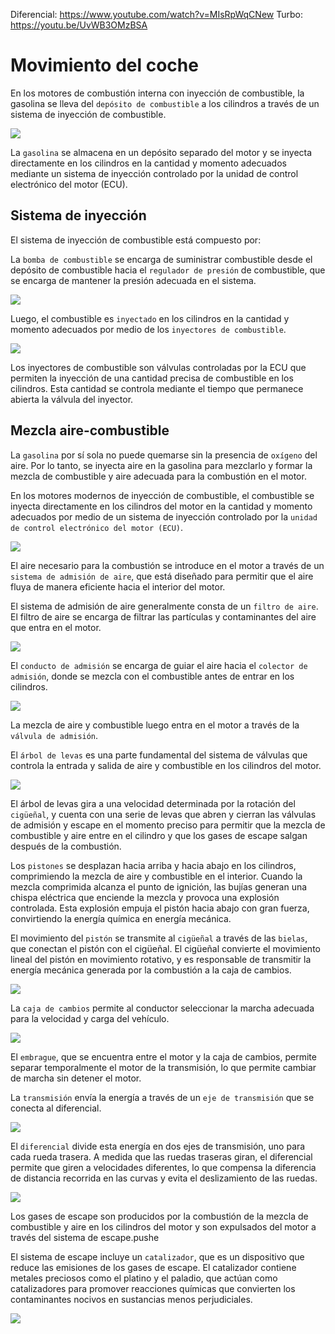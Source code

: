 
Diferencial: https://www.youtube.com/watch?v=MIsRpWqCNew
Turbo: https://youtu.be/UvWB3OMzBSA

# Movimiento del coche

En los motores de combustión interna con inyección de combustible, la gasolina se lleva del ``depósito de combustible`` a los cilindros a través de un sistema de inyección de combustible.

![](img/2023-03-24-17-54-11.png)

La ``gasolina`` se almacena en un depósito separado del motor y se inyecta directamente en los cilindros en la cantidad y momento adecuados mediante un sistema de inyección controlado por la unidad de control electrónico del motor (ECU).

## Sistema de inyección

El sistema de inyección de combustible está compuesto por:

La ``bomba de combustible`` se encarga de suministrar combustible desde el depósito de combustible hacia el ``regulador de presión`` de combustible, que se encarga de mantener la presión adecuada en el sistema.

![](img/2023-03-24-17-52-45.png)

Luego, el combustible es ``inyectado`` en los cilindros en la cantidad y momento adecuados por medio de los ``inyectores de combustible``.

![](img/2023-03-24-17-50-46.png)

Los inyectores de combustible son válvulas controladas por la ECU que permiten la inyección de una cantidad precisa de combustible en los cilindros. Esta cantidad se controla mediante el tiempo que permanece abierta la válvula del inyector.

## Mezcla aire-combustible

La ``gasolina`` por sí sola no puede quemarse sin la presencia de ``oxígeno`` del aire. Por lo tanto, se inyecta aire en la gasolina para mezclarlo y formar la mezcla de combustible y aire adecuada para la combustión en el motor.

En los motores modernos de inyección de combustible, el combustible se inyecta directamente en los cilindros del motor en la cantidad y momento adecuados por medio de un sistema de inyección controlado por la ``unidad de control electrónico del motor (ECU)``.

![](img/2023-03-24-17-38-57.png)

El aire necesario para la combustión se introduce en el motor a través de un ``sistema de admisión de aire``, que está diseñado para permitir que el aire fluya de manera eficiente hacia el interior del motor.

El sistema de admisión de aire generalmente consta de un ``filtro de aire``. El filtro de aire se encarga de filtrar las partículas y contaminantes del aire que entra en el motor.

![](img/2023-03-24-17-40-37.png)

El ``conducto de admisión`` se encarga de guiar el aire hacia el ``colector de admisión``, donde se mezcla con el combustible antes de entrar en los cilindros.

![](img/2023-03-24-17-39-43.png)

La mezcla de aire y combustible luego entra en el motor a través de la ``válvula de admisión``.

El ``árbol de levas`` es una parte fundamental del sistema de válvulas que controla la entrada y salida de aire y combustible en los cilindros del motor.

![](img/2023-03-24-17-41-32.png)

El árbol de levas gira a una velocidad determinada por la rotación del ``cigüeñal``, y cuenta con una serie de levas que abren y cierran las válvulas de admisión y escape en el momento preciso para permitir que la mezcla de combustible y aire entre en el cilindro y que los gases de escape salgan después de la combustión.

Los ``pistones`` se desplazan hacia arriba y hacia abajo en los cilindros, comprimiendo la mezcla de aire y combustible en el interior. Cuando la mezcla comprimida alcanza el punto de ignición, las bujías generan una chispa eléctrica que enciende la mezcla y provoca una explosión controlada. Esta explosión empuja el pistón hacia abajo con gran fuerza, convirtiendo la energía química en energía mecánica.

El movimiento del ``pistón`` se transmite al ``cigüeñal`` a través de las ``bielas``, que conectan el pistón con el cigüeñal. El cigüeñal convierte el movimiento lineal del pistón en movimiento rotativo, y es responsable de transmitir la energía mecánica generada por la combustión a la caja de cambios.

![](img/2023-03-24-17-43-44.png)

La ``caja de cambios`` permite al conductor seleccionar la marcha adecuada para la velocidad y carga del vehículo.

![](img/2023-03-24-17-44-55.png)

El ``embrague``, que se encuentra entre el motor y la caja de cambios, permite separar temporalmente el motor de la transmisión, lo que permite cambiar de marcha sin detener el motor.

La ``transmisión`` envía la energía a través de un ``eje de transmisión`` que se conecta al diferencial.

![](img/2023-03-24-17-45-53.png)

El ``diferencial`` divide esta energía en dos ejes de transmisión, uno para cada rueda trasera. A medida que las ruedas traseras giran, el diferencial permite que giren a velocidades diferentes, lo que compensa la diferencia de distancia recorrida en las curvas y evita el deslizamiento de las ruedas.

![](img/2023-03-24-17-47-21.png)

Los gases de escape son producidos por la combustión de la mezcla de combustible y aire en los cilindros del motor y son expulsados del motor a través del sistema de escape.pushe

El sistema de escape incluye un ``catalizador``, que es un dispositivo que reduce las emisiones de los gases de escape. El catalizador contiene metales preciosos como el platino y el paladio, que actúan como catalizadores para promover reacciones químicas que convierten los contaminantes nocivos en sustancias menos perjudiciales.

![](img/2023-03-24-17-57-00.png)